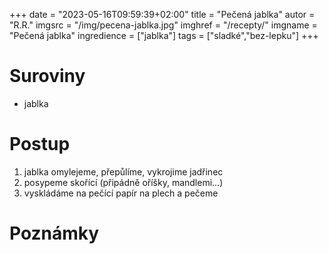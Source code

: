 +++
date = "2023-05-16T09:59:39+02:00"
title = "Pečená jablka"
autor = "R.R."
imgsrc = "/img/pecena-jablka.jpg"
imghref = "/recepty/"
imgname = "Pečená jablka"
ingredience = ["jablka"]
tags = ["sladké","bez-lepku"]
+++

# Suroviny
- jablka



# Postup
1. jablka omylejeme, přepůlíme, vykrojime jadřinec
2. posypeme skořící (připádně oříšky, mandlemi...)
2. vyskládáme na pečící papír na plech a pečeme



# Poznámky


<!--more-->